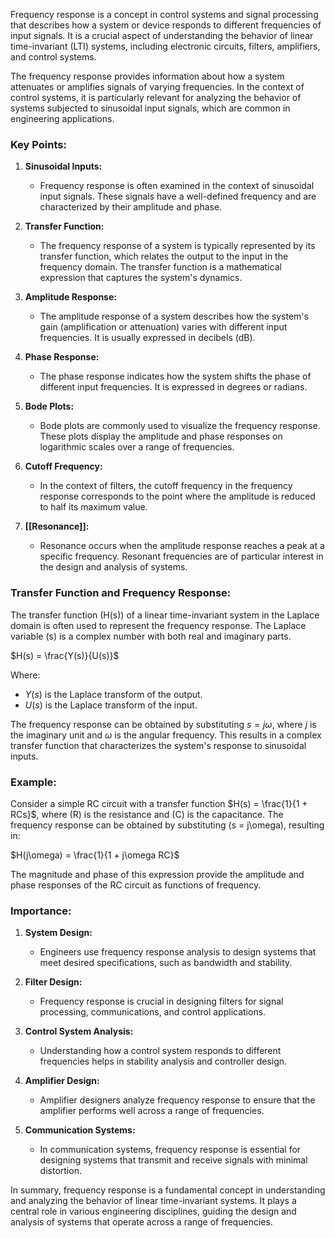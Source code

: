 Frequency response is a concept in control systems and signal processing that describes how a system or device responds to different frequencies of input signals. It is a crucial aspect of understanding the behavior of linear time-invariant (LTI) systems, including electronic circuits, filters, amplifiers, and control systems.

The frequency response provides information about how a system attenuates or amplifies signals of varying frequencies. In the context of control systems, it is particularly relevant for analyzing the behavior of systems subjected to sinusoidal input signals, which are common in engineering applications.

### Key Points:

1. **Sinusoidal Inputs:**
   - Frequency response is often examined in the context of sinusoidal input signals. These signals have a well-defined frequency and are characterized by their amplitude and phase.

2. **Transfer Function:**
   - The frequency response of a system is typically represented by its transfer function, which relates the output to the input in the frequency domain. The transfer function is a mathematical expression that captures the system's dynamics.

3. **Amplitude Response:**
   - The amplitude response of a system describes how the system's gain (amplification or attenuation) varies with different input frequencies. It is usually expressed in decibels (dB).

4. **Phase Response:**
   - The phase response indicates how the system shifts the phase of different input frequencies. It is expressed in degrees or radians.

5. **Bode Plots:**
   - Bode plots are commonly used to visualize the frequency response. These plots display the amplitude and phase responses on logarithmic scales over a range of frequencies.

6. **Cutoff Frequency:**
   - In the context of filters, the cutoff frequency in the frequency response corresponds to the point where the amplitude is reduced to half its maximum value.

7. **[[Resonance]]:**
   - Resonance occurs when the amplitude response reaches a peak at a specific frequency. Resonant frequencies are of particular interest in the design and analysis of systems.

### Transfer Function and Frequency Response:

The transfer function \(H(s)\) of a linear time-invariant system in the Laplace domain is often used to represent the frequency response. The Laplace variable \(s\) is a complex number with both real and imaginary parts.

$H(s) = \frac{Y(s)}{U(s)}$

Where:
- $Y(s)$ is the Laplace transform of the output.
- $U(s)$ is the Laplace transform of the input.

The frequency response can be obtained by substituting $s = j\omega$, where $j$ is the imaginary unit and $\omega$ is the angular frequency. This results in a complex transfer function that characterizes the system's response to sinusoidal inputs.

### Example:

Consider a simple RC circuit with a transfer function $H(s) = \frac{1}{1 + RCs}$, where \(R\) is the resistance and \(C\) is the capacitance. The frequency response can be obtained by substituting \(s = j\omega\), resulting in:

$H(j\omega) = \frac{1}{1 + j\omega RC}$

The magnitude and phase of this expression provide the amplitude and phase responses of the RC circuit as functions of frequency.

### Importance:

1. **System Design:**
   - Engineers use frequency response analysis to design systems that meet desired specifications, such as bandwidth and stability.

2. **Filter Design:**
   - Frequency response is crucial in designing filters for signal processing, communications, and control applications.

3. **Control System Analysis:**
   - Understanding how a control system responds to different frequencies helps in stability analysis and controller design.

4. **Amplifier Design:**
   - Amplifier designers analyze frequency response to ensure that the amplifier performs well across a range of frequencies.

5. **Communication Systems:**
   - In communication systems, frequency response is essential for designing systems that transmit and receive signals with minimal distortion.

In summary, frequency response is a fundamental concept in understanding and analyzing the behavior of linear time-invariant systems. It plays a central role in various engineering disciplines, guiding the design and analysis of systems that operate across a range of frequencies.
